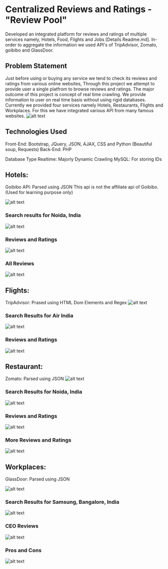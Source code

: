 # Centralized Reviews and Ratings - "Review Pool"
Developed an integrated platform for reviews and ratings of multiple services namely, Hotels, Food, Flights and Jobs [Details Readme.md]. In-order to aggregate the information we used API's of TripAdvisor, Zomato, goibibo and GlassDoor.

## Problem Statement

Just before using or buying any service we tend to check its reviews and ratings from various online websites, Through this project we attempt to provide user a single platfrom to browse reviews and ratings. The major outcome of this project is concept of real time crawling. We provide information to user on real time basis without using rigid databases. Currently we provided four services namely Hotels, Restaurants, Flights and Workplaces. For this we have integrated various API from many famous websites.
![alt text](https://raw.githubusercontent.com/newtein/CRR/master/UI/1.%20welcome_page.JPG)

## Technologies Used

Front-End: Bootstrap, JQuery, JSON, AJAX, CSS and Python (Beautiful soup, Requests)
Back-End: PHP 

Database Type
Realtime: Majorly Dynamic Crawling
MySQL: For storing IDs

## Hotels: 

Goibibo API: Parsed using JSON
This api is not the affiliate api of Goibibo. (Used for learning purpose only)

![alt text](https://raw.githubusercontent.com/newtein/CRR/master/UI/2.%20hotelsearch.JPG)
### Search results for Noida, India
![alt text](https://raw.githubusercontent.com/newtein/CRR/master/UI/3.%20realtime_dynamic_results.JPG)

### Reviews and Ratings

![alt text](https://raw.githubusercontent.com/newtein/CRR/master/UI/4.%20real_time_reviews.JPG)
### All Reviews
![alt text](https://raw.githubusercontent.com/newtein/CRR/master/UI/5.%20all%20reviews.JPG)

## Flights:

TripAdvisor: Prased using HTML Dom Elements and Regex
![alt text](https://raw.githubusercontent.com/newtein/CRR/master/UI/14.%20flights_search.JPG)

### Search Results for Air India
![alt text](https://raw.githubusercontent.com/newtein/CRR/master/UI/15.%20flight_results.JPG)
### Reviews and Ratings
![alt text](https://raw.githubusercontent.com/newtein/CRR/master/UI/16.%20flight_reviews.JPG)

## Restaurant:

Zomato: Parsed using JSON
![alt text](https://raw.githubusercontent.com/newtein/CRR/master/UI/10.%20Restaurant_search.JPG)

### Search Results for Noida, India
![alt text](https://raw.githubusercontent.com/newtein/CRR/master/UI/11.%20results.JPG)

### Reviews and Ratings

![alt text](https://raw.githubusercontent.com/newtein/CRR/master/UI/12.%20reviews_n_ratings.JPG)

### More Reviews and Ratings

![alt text](https://raw.githubusercontent.com/newtein/CRR/master/UI/13.%20more_reviews.JPG)

## Workplaces:

GlassDoor: Parsed using JSON

![alt text](https://raw.githubusercontent.com/newtein/CRR/master/UI/6.%20workplaces_search.JPG)

### Search Results for Samsung, Bangalore, India
![alt text](https://raw.githubusercontent.com/newtein/CRR/master/UI/7.results_glassdoor.JPG)

### CEO Reviews

![alt text](https://raw.githubusercontent.com/newtein/CRR/master/UI/8.%20ceo_reviews.JPG)

### Pros and Cons

![alt text](https://raw.githubusercontent.com/newtein/CRR/master/UI/9.%20pros_n_cons.JPG)

